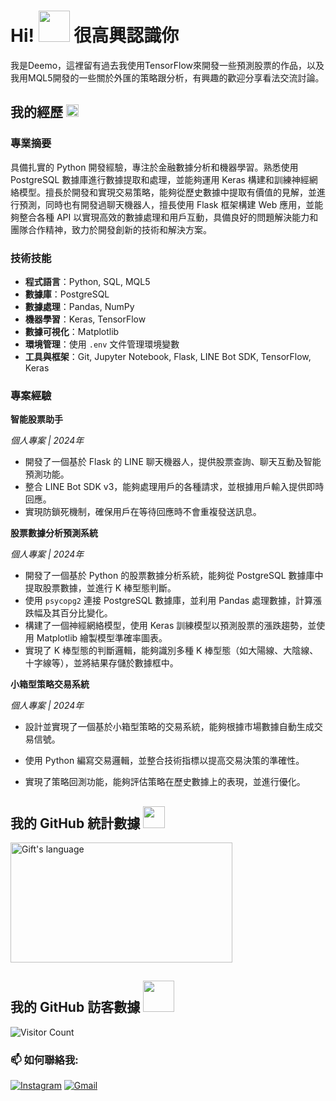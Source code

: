 
# Hi! <img src="https://media.giphy.com/media/l3AzYLeRN2QCfnxY1c/giphy.gif?cid=790b7611q2968v6vcdk2rjr60ee12u1w8n0epl5v8q77n9ej&ep=v1_stickers_search&rid=giphy.gif&ct=s" width="50px"> 很高興認識你

我是Deemo，這裡留有過去我使用TensorFlow來開發一些預測股票的作品，以及我用MQL5開發的一些關於外匯的策略跟分析，有興趣的歡迎分享看法交流討論。

## 我的經歷 <img src="https://media3.giphy.com/media/v1.Y2lkPTc5MGI3NjExYWVweDlqOGNwZ2UwanBsdWs3YmVlanRjYWZ6amtjcnRwMWx3dDFsdyZlcD12MV9pbnRlcm5hbF9naWZfYnlfaWQmY3Q9cw/WpZGFXIhPgohr6lLaG/giphy.webp" width="20px">
### **專業摘要**

具備扎實的 Python 開發經驗，專注於金融數據分析和機器學習。熟悉使用 PostgreSQL 數據庫進行數據提取和處理，並能夠運用 Keras 構建和訓練神經網絡模型。擅長於開發和實現交易策略，能夠從歷史數據中提取有價值的見解，並進行預測，同時也有開發過聊天機器人，擅長使用 Flask 框架構建 Web 應用，並能夠整合各種 API 以實現高效的數據處理和用戶互動，具備良好的問題解決能力和團隊合作精神，致力於開發創新的技術和解決方案。


### **技術技能**

- **程式語言**：Python, SQL, MQL5
- **數據庫**：PostgreSQL
- **數據處理**：Pandas, NumPy
- **機器學習**：Keras, TensorFlow
- **數據可視化**：Matplotlib
- **環境管理**：使用 `.env` 文件管理環境變數
- **工具與框架**：Git, Jupyter Notebook, Flask, LINE Bot SDK, TensorFlow, Keras


### **專案經驗**

**智能股票助手**

*個人專案 | 2024年*

- 開發了一個基於 Flask 的 LINE 聊天機器人，提供股票查詢、聊天互動及智能預測功能。
- 整合 LINE Bot SDK v3，能夠處理用戶的各種請求，並根據用戶輸入提供即時回應。
- 實現防鎖死機制，確保用戶在等待回應時不會重複發送訊息。

**股票數據分析預測系統**

*個人專案 | 2024年*

- 開發了一個基於 Python 的股票數據分析系統，能夠從 PostgreSQL 數據庫中提取股票數據，並進行 K 棒型態判斷。
- 使用 `psycopg2` 連接 PostgreSQL 數據庫，並利用 Pandas 處理數據，計算漲跌幅及其百分比變化。
- 構建了一個神經網絡模型，使用 Keras 訓練模型以預測股票的漲跌趨勢，並使用 Matplotlib 繪製模型準確率圖表。
- 實現了 K 棒型態的判斷邏輯，能夠識別多種 K 棒型態（如大陽線、大陰線、十字線等），並將結果存儲於數據框中。

**小箱型策略交易系統**

*個人專案 | 2024年*

- 設計並實現了一個基於小箱型策略的交易系統，能夠根據市場數據自動生成交易信號。
- 使用 Python 編寫交易邏輯，並整合技術指標以提高交易決策的準確性。
- 實現了策略回測功能，能夠評估策略在歷史數據上的表現，並進行優化。

  <!-- GitHub section -->


##  我的 GitHub 統計數據 <img src = "https://i.pinimg.com/originals/65/c4/f4/65c4f452571be1261e9c623f7da488ac.gif" width = 35px> 
 <div>
  <img align="center" src="https://github-readme-stats.vercel.app/api/top-langs?username=micrighost&langs_count=10&show_icons=true&locale=zh-tw&layout=compact&theme=dark" alt="Gift's language" height="192px"  width="355px"/>
</div>


##  我的 GitHub 訪客數據 <img src = "https://media1.giphy.com/media/47rD4FjGW0KFDM1WAE/200.webp?cid=790b7611bbf43majnm2cwujqtm2d6dha6medpapxnddb7loi&ep=v1_stickers_search&rid=200.webp&ct=s" width = 50px> 
![Visitor Count](https://profile-counter.glitch.me/micrighost/count.svg)





<!-- GitHub section: END -->

###  📫 如何聯絡我:
[![Instagram](https://img.shields.io/badge/Instagram-E4405F.svg?logo=instagram&logoColor=white)](https://www.instagram.com/deemo9067/profilecard)
[![Gmail](https://img.shields.io/badge/Gmail-D14836?logo=gmail&logoColor=white)](mailto:micrighost@gmail.com)
